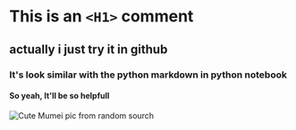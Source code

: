 # This is an `<H1>` comment
## actually i just try it in github
### It's look similar with the python markdown in python notebook
#### So yeah, It'll be so helpfull

![Cute Mumei pic from random sourch](https://ih1.redbubble.net/image.2662908052.3645/raf,360x360,075,t,fafafa:ca443f4786.jpg)

